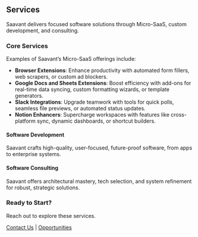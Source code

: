 ## Services

Saavant delivers focused software solutions through Micro-SaaS, custom development, and consulting.

### Core Services

Examples of Saavant’s Micro-SaaS offerings include:
- **Browser Extensions**: Enhance productivity with automated form fillers, web scrapers, or custom ad blockers.
- **Google Docs and Sheets Extensions**: Boost efficiency with add-ons for real-time data syncing, custom formatting wizards, or template generators.
- **Slack Integrations**: Upgrade teamwork with tools for quick polls, seamless file previews, or automated status updates.
- **Notion Enhancers**: Supercharge workspaces with features like cross-platform sync, dynamic dashboards, or shortcut builders.

#### Software Development
Saavant crafts high-quality, user-focused, future-proof software, from apps to enterprise systems.

#### Software Consulting
Saavant offers architectural mastery, tech selection, and system refinement for robust, strategic solutions.

### Ready to Start?
Reach out to explore these services.

[Contact Us](contact-us) | [Opportunities](opportunities)
